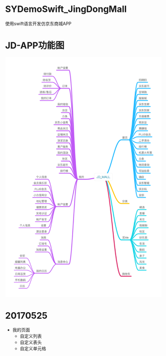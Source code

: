 # SYDemoSwift_JingDongMall
使用swift语言开发仿京东商城APP

# JD-APP功能图
![JD_MALL](./JD_MALL.png)

# 20170525
* 我的页面
  * 自定义列表
  * 自定义表头
  * 自定义单元格
